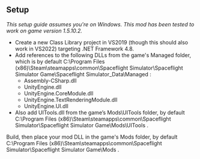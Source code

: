 ## Setup
*This setup guide assumes you're on Windows.*
*This mod has been tested to work on game version 1.5.10.2.*

- Create a new Class Library project in VS2019 (though this should also work in VS2022) targeting .NET Framework 4.8.  
- Add references to the following DLLs from the game's Managed folder, which is by default C:\Program Files (x86)\Steam\steamapps\common\Spaceflight Simulator\Spaceflight Simulator Game\Spaceflight Simulator_Data\Managed :  
  - Assembly-CSharp.dll  
  - UnityEngine.dll  
  - UnityEngine.CoreModule.dll  
  - UnityEngine.TextRenderingModule.dll  
  - UnityEngine.UI.dll  
- Also add UITools.dll from the game’s Mods\UITools folder, by default C:\Program Files (x86)\Steam\steamapps\common\Spaceflight Simulator\Spaceflight Simulator Game\Mods\UITools .  

Build, then place your mod DLL in the game's Mods folder, by default C:\Program Files (x86)\Steam\steamapps\common\Spaceflight Simulator\Spaceflight Simulator Game\Mods .  
